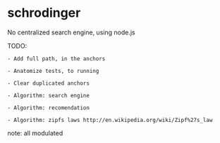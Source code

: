 schrodinger
===========

No centralized search engine, using node.js

TODO:
    
    - Add full path, in the anchors
    
    - Anatomize tests, to running
    
    - Clear duplicated anchors
    
    - Algorithm: search engine
    
    - Algorithm: recomendation 
    
    - Algorithm: zipfs laws http://en.wikipedia.org/wiki/Zipf%27s_law

note: all modulated
